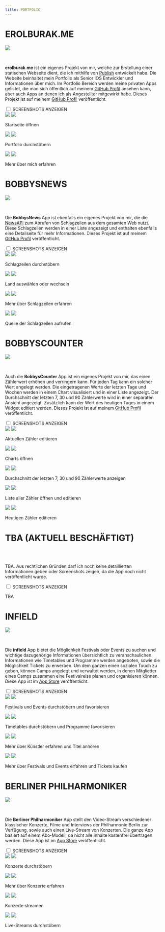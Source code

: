 ```yaml
---
title: PORTFOLIO
---
```


<div class="wrapper-portfolio-header">
	<h1>EROLBURAK.ME</h1>
	<div class="wrapper-links-right">
		<a href="https://github.com/erolburak/erolburak.me" target="_blank" class="wrapper-link-image-portfolio">
			<img src="/images/github.svg" class="link-image-portfolio-header">
		</a>
	</div>
</div>
<br></br>
<p><b>erolburak.me</b> ist ein eigenes Projekt von mir, welche zur Erstellung einer statischen Webseite dient, die ich mithilfe von <a href="https://github.com/JohnSundell/Publish" target="_blank">Publish</a> entwickelt habe. Die Webeite beinhaltet mein Portfolio als Senior iOS Entwickler und Informationen über mich. Im Portfolio Bereich werden meine privaten Apps gelistet, die man sich öffentlich auf meinem <a href="https://github.com/erolburak" target="_blank">GitHub Profil</a> ansehen kann, aber auch Apps an denen ich als Angestellter mitgewirkt habe. Dieses Projekt ist auf meinem <a href="https://github.com/erolburak/erolburak.me" target="_blank">GitHub Profil</a> veröffentlicht.</p>
<div class="wrapper-collapse">
	<input id="collapse1" class="collapse-toggle" type="checkbox">
	<label for="collapse1" class="collapse-label-toggle">SCREENSHOTS ANZEIGEN</label>
	<div class="wrapper-collapse-content">
		<div class="wrapper-portfolio">
			<div class="wrapper-portfolio-screenshot-title">
				<div class="wrapper-screenshot">
					<img src="/images/screenshots/iPhone.png" class="iPhone-image"/>
					<img src="/images/screenshots/de/erolburak.me1.png" class="screenshot-image"/>
				</div>
				<p class="screenshot-title">Startseite öffnen</p>
			</div>
			<div class="wrapper-portfolio-screenshot-title">
				<div class="wrapper-screenshot">
					<img src="/images/screenshots/iPhone.png" class="iPhone-image"/>
					<img src="/images/screenshots/de/erolburak.me2.png" class="screenshot-image"/>
				</div>
				<p class="screenshot-title">Portfolio durchstöbern</p>
			</div>
		</div>
		<div class="wrapper-portfolio">
			<div class="wrapper-portfolio-screenshot-title">
				<div class="wrapper-screenshot">
					<img src="/images/screenshots/iPhone.png" class="iPhone-image"/>
					<img src="/images/screenshots/de/erolburak.me3.png" class="screenshot-image"/>
				</div>
				<p class="screenshot-title">Mehr über mich erfahren</p>
			</div>
		</div>
	</div>
</div>
<div class="wrapper-portfolio-header">
	<h1>BOBBYSNEWS</h1>
	<div class="wrapper-links-right">
		<a href="https://github.com/erolburak/bobbysnews" target="_blank" class="wrapper-link-image-portfolio">
			<img src="/images/github.svg" class="link-image-portfolio-header">
		</a>
	</div>
</div>
<br></br>
<p>Die <b>BobbysNews</b> App ist ebenfalls ein eigenes Projekt von mir, die die <a href="https://newsapi.org" target="_blank">NewsAPI</a> zum Abrufen von Schlagzeilen aus dem gesamten Web nutzt. Diese Schlagzeilen werden in einer Liste angezeigt und enthalten ebenfalls eine Detailseite für mehr Informationen. Dieses Projekt ist auf meinem <a href="https://github.com/erolburak/bobbysnews" target="_blank">GitHub Profil</a> veröffentlicht.</p>
<div class="wrapper-collapse">
	<input id="collapse2" class="collapse-toggle" type="checkbox">
	<label for="collapse2" class="collapse-label-toggle">SCREENSHOTS ANZEIGEN</label>
	<div class="wrapper-collapse-content">
		<div class="wrapper-portfolio">
			<div class="wrapper-portfolio-screenshot-title">
				<div class="wrapper-screenshot">
					<img src="/images/screenshots/iPhone.png" class="iPhone-image"/>
					<img src="/images/screenshots/de/bobbysnews1.png" class="screenshot-image"/>
				</div>
				<p class="screenshot-title">Schlagzeilen durchstöbern</p>
			</div>
			<div class="wrapper-portfolio-screenshot-title">
				<div class="wrapper-screenshot">
					<img src="/images/screenshots/iPhone.png" class="iPhone-image"/>
					<img src="/images/screenshots/de/bobbysnews2.png" class="screenshot-image"/>
				</div>
				<p class="screenshot-title">Land auswählen oder wechseln</p>
			</div>
		</div>
		<div class="wrapper-portfolio">
			<div class="wrapper-portfolio-screenshot-title">
				<div class="wrapper-screenshot">
					<img src="/images/screenshots/iPhone.png" class="iPhone-image"/>
					<img src="/images/screenshots/de/bobbysnews3.png" class="screenshot-image"/>
				</div>
				<p class="screenshot-title">Mehr über Schlagzeilen erfahren</p>
			</div>
			<div class="wrapper-portfolio-screenshot-title">
				<div class="wrapper-screenshot">
					<img src="/images/screenshots/iPhone.png" class="iPhone-image"/>
					<img src="/images/screenshots/de/bobbysnews4.png" class="screenshot-image"/>
				</div>
				<p class="screenshot-title">Quelle der Schlagzeilen aufrufen</p>
			</div>
		</div>
	</div>
</div>
<div class="wrapper-portfolio-header">
	<h1>BOBBYSCOUNTER</h1>
	<div class="wrapper-links-right">
		<a href="https://github.com/erolburak/bobbyscounter" target="_blank" class="wrapper-link-image-portfolio">
			<img src="/images/github.svg" class="link-image-portfolio-header">
		</a>
	</div>
</div>
<br></br>
<p>Auch die <b>BobbysCounter</b> App ist ein eigenes Projekt von mir, das einen Zählerwert erhöhen und verringern kann. Für jeden Tag kann ein solcher Wert angelegt werden. Die eingetragenen Werte der letzten Tage und Wochen werden in einem Chart visualisiert und in einer Liste angezeigt. Der Durchschnitt der letzten 7, 30 und 90 Zählerwerte wird in einer separaten Ansicht angezeigt. Zusätzlich kann der Wert des heutigen Tages in einem Widget editiert werden. Dieses Projekt ist auf meinem <a href="https://github.com/erolburak/bobbyscounter" target="_blank">GitHub Profil</a> veröffentlicht.</p>
<div class="wrapper-collapse">
	<input id="collapse3" class="collapse-toggle" type="checkbox">
	<label for="collapse3" class="collapse-label-toggle">SCREENSHOTS ANZEIGEN</label>
	<div class="wrapper-collapse-content">
		<div class="wrapper-portfolio">
			<div class="wrapper-portfolio-screenshot-title">
				<div class="wrapper-screenshot">
					<img src="/images/screenshots/iPhone.png" class="iPhone-image"/>
					<img src="/images/screenshots/de/bobbyscounter1.png" class="screenshot-image"/>
				</div>
				<p class="screenshot-title">Aktuellen Zähler editieren</p>
			</div>
			<div class="wrapper-portfolio-screenshot-title">
				<div class="wrapper-screenshot">
					<img src="/images/screenshots/iPhone.png" class="iPhone-image"/>
					<img src="/images/screenshots/de/bobbyscounter2.png" class="screenshot-image"/>
				</div>
				<p class="screenshot-title">Charts öffnen</p>
			</div>
		</div>
		<div class="wrapper-portfolio">
			<div class="wrapper-portfolio-screenshot-title">
				<div class="wrapper-screenshot">
					<img src="/images/screenshots/iPhone.png" class="iPhone-image"/>
					<img src="/images/screenshots/de/bobbyscounter3.png" class="screenshot-image"/>
				</div>
				<p class="screenshot-title">Durchschnitt der letzten 7, 30 und 90 Zählerwerte anzeigen</p>
			</div>
			<div class="wrapper-portfolio-screenshot-title">
				<div class="wrapper-screenshot">
					<img src="/images/screenshots/iPhone.png" class="iPhone-image"/>
					<img src="/images/screenshots/de/bobbyscounter4.png" class="screenshot-image"/>
				</div>
				<p class="screenshot-title">Liste aller Zähler öffnen und editieren</p>
			</div>
		</div>
		<div class="wrapper-portfolio">
			<div class="wrapper-portfolio-screenshot-title">
				<div class="wrapper-screenshot">
					<img src="/images/screenshots/iPhone.png" class="iPhone-image"/>
					<img src="/images/screenshots/de/bobbyscounter5.png" class="screenshot-image"/>
				</div>
				<p class="screenshot-title">Heutigen Zähler editieren</p>
			</div>
		</div>
	</div>
</div>
<div class="wrapper-portfolio-header">
	<h1>TBA (AKTUELL BESCHÄFTIGT)</h1>
</div>
<br></br>
<p>TBA. Aus rechtlichen Gründen darf ich noch keine detaillierten Informationen geben oder Screenshots zeigen, da die App noch nicht veröffentlicht wurde.</p>
<div class="wrapper-collapse">
	<input id="collapse4" class="collapse-toggle" type="checkbox">
	<label for="collapse4" class="collapse-label-toggle">SCREENSHOTS ANZEIGEN</label>
	<div class="wrapper-collapse-content">
		<p class="screenshot-title">TBA</p>
	</div>
</div>
<div class="wrapper-portfolio-header">
	<h1>INFIELD</h1>
	<div class="wrapper-links-right">
		<a href="https://apps.apple.com/de/app/infield-ehem-festivalcamp/id1577521278" target="_blank" class="wrapper-link-image-portfolio">
			<img src="/images/appstore.svg" class="link-image-portfolio-header">
		</a>
	</div>
</div>
<br></br>
<p>Die <b>infield</b> App bietet die Möglichkeit Festivals oder Events zu suchen und wichtige dazugehörige Informationen übersichtlich zu veranschaulichen. Informationen wie Timetables und Programme werden angeboten, sowie die Möglichkeit Tickets zu erwerben. Um dem ganzen einen sozialen Touch zu geben, können Camps angelegt und verwaltet werden, in denen Mitglieder eines Camps zusammen eine Festivalreise planen und organisieren können. Diese App ist im <a href="https://apps.apple.com/de/app/infield-ehem-festivalcamp/id1577521278" target="_blank">App Store</a> veröffentlicht.</p>
<div class="wrapper-collapse">
	<input id="collapse5" class="collapse-toggle" type="checkbox">
	<label for="collapse5" class="collapse-label-toggle">SCREENSHOTS ANZEIGEN</label>
	<div class="wrapper-collapse-content">
		<div class="wrapper-portfolio">
			<div class="wrapper-portfolio-screenshot-title">
				<div class="wrapper-screenshot">
					<img src="/images/screenshots/iPhone.png" class="iPhone-image"/>
					<img src="/images/screenshots/de/infield1.png" class="screenshot-image"/>
				</div>
				<p class="screenshot-title">Festivals und Events durchstöbern und favorisieren</p>
			</div>
			<div class="wrapper-portfolio-screenshot-title">
				<div class="wrapper-screenshot">
					<img src="/images/screenshots/iPhone.png" class="iPhone-image"/>
					<img src="/images/screenshots/de/infield2.png" class="screenshot-image"/>
				</div>
				<p class="screenshot-title">Timetables durchstöbern und Programme favorisieren</p>
			</div>
		</div>
		<div class="wrapper-portfolio">
			<div class="wrapper-portfolio-screenshot-title">
				<div class="wrapper-screenshot">
					<img src="/images/screenshots/iPhone.png" class="iPhone-image"/>
					<img src="/images/screenshots/de/infield3.png" class="screenshot-image"/>
				</div>
				<p class="screenshot-title">Mehr über Künstler erfahren und Titel anhören</p>
			</div>
			<div class="wrapper-portfolio-screenshot-title">
				<div class="wrapper-screenshot">
					<img src="/images/screenshots/iPhone.png" class="iPhone-image"/>
					<img src="/images/screenshots/de/infield4.png" class="screenshot-image"/>
				</div>
				<p class="screenshot-title">Mehr über Festivals und Events erfahren und Tickets kaufen</p>
			</div>
		</div>
	</div>
</div>
<div class="wrapper-portfolio-header">
	<h1>BERLINER PHILHARMONIKER</h1>
	<div class="wrapper-links-right">
		<a href="https://apps.apple.com/de/app/berliner-philharmoniker/id554616591" target="_blank" class="wrapper-link-image-portfolio">
			<img src="/images/appstore.svg" class="link-image-portfolio-header">
		</a>
	</div>
</div>
<br></br>
<p>Die <b>Berliner Philharmoniker</b> App stellt den Video-Stream verschiedener klassischer Konzerte, Filme und Interviews der Philharmonie Berlin zur Verfügung, sowie auch einen Live-Stream von Konzerten. Die ganze App basiert auf einem Abo-Modell, da nicht alle Inhalte kostenfrei übertragen werden. Diese App ist im <a href="https://apps.apple.com/de/app/berliner-philharmoniker/id554616591" target="_blank">App Store</a> veröffentlicht.</p>
<div class="wrapper-collapse">
	<input id="collapse6" class="collapse-toggle" type="checkbox">
	<label for="collapse6" class="collapse-label-toggle">SCREENSHOTS ANZEIGEN</label>
	<div class="wrapper-collapse-content">
		<div class="wrapper-portfolio">
			<div class="wrapper-portfolio-screenshot-title">
				<div class="wrapper-screenshot">
					<img src="/images/screenshots/iPhone.png" class="iPhone-image"/>
					<img src="/images/screenshots/de/berlinerphilharmoniker1.png" class="screenshot-image"/>
				</div>
				<p class="screenshot-title">Konzerte durchstöbern</p>
			</div>
			<div class="wrapper-portfolio-screenshot-title">
				<div class="wrapper-screenshot">
					<img src="/images/screenshots/iPhone.png" class="iPhone-image"/>
					<img src="/images/screenshots/de/berlinerphilharmoniker2.png" class="screenshot-image"/>
				</div>
				<p class="screenshot-title">Mehr über Konzerte erfahren</p>
			</div>
		</div>
		<div class="wrapper-portfolio">
			<div class="wrapper-portfolio-screenshot-title">
				<div class="wrapper-screenshot">
					<img src="/images/screenshots/iPhone.png" class="iPhone-image"/>
					<img src="/images/screenshots/de/berlinerphilharmoniker3.png" class="screenshot-image"/>
				</div>
				<p class="screenshot-title">Konzerte streamen</p>
			</div>
			<div class="wrapper-portfolio-screenshot-title">
				<div class="wrapper-screenshot">
					<img src="/images/screenshots/iPhone.png" class="iPhone-image"/>
					<img src="/images/screenshots/de/berlinerphilharmoniker4.png" class="screenshot-image"/>
				</div>
				<p class="screenshot-title">Live-Streams durchstöbern</p>
			</div>
		</div>
	</div>
</div>
